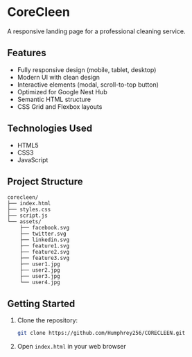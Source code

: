 # CoreCleen

A responsive landing page for a professional cleaning service.

## Features

- Fully responsive design (mobile, tablet, desktop)
- Modern UI with clean design
- Interactive elements (modal, scroll-to-top button)
- Optimized for Google Nest Hub
- Semantic HTML structure
- CSS Grid and Flexbox layouts

## Technologies Used

- HTML5
- CSS3
- JavaScript

## Project Structure

```
corecleen/
├── index.html
├── styles.css
├── script.js
└── assets/
    ├── facebook.svg
    ├── twitter.svg
    ├── linkedin.svg
    ├── feature1.svg
    ├── feature2.svg
    ├── feature3.svg
    ├── user1.jpg
    ├── user2.jpg
    ├── user3.jpg
    └── user4.jpg
```

## Getting Started

1. Clone the repository:
   ```bash
   git clone https://github.com/Humphrey256/CORECLEEN.git
   ```

2. Open `index.html` in your web browser

